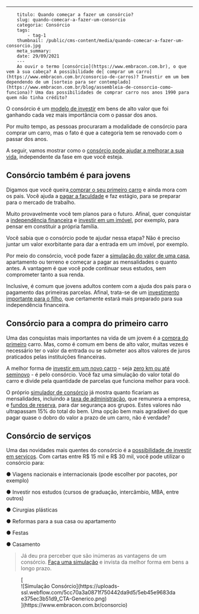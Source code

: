 ---
        titulo: Quando começar a fazer um consórcio?
        slug: quando-comecar-a-fazer-um-consorcio
        categoria: Consórcio
        tags:
            - tag-1
        thumbnail: /public/cms-content/media/quando-comecar-a-fazer-um-consorcio.jpg
        meta_summary: 
        date: 29/09/2021
        ---
        Ao ouvir o termo [consórcio](https://www.embracon.com.br), o que vem à sua cabeça? A possibilidade de[ comprar um carro](https://www.embracon.com.br/consorcio-de-carros)? Investir em um bem dependendo de um [sorteio para ser contemplado](https://www.embracon.com.br/blog/assembleia-de-consorcio-como-funciona)? Uma das possibilidades de comprar carro nos anos 1990 para quem não tinha crédito?

O consórcio é um [modelo de investir](https://www.embracon.com.br/blog/8-motivos-que-comprovam-que-consorcio-e-investimento) em bens de alto valor que foi ganhando cada vez mais importância com o passar dos anos.

Por muito tempo, as pessoas procuraram a modalidade de consórcio para comprar um carro, mas o fato é que a categoria tem se renovado com o passar dos anos.

A seguir, vamos mostrar como o [consórcio pode ajudar a melhorar a sua vida](https://www.embracon.com.br/blog/entenda-a-importancia-da-educacao-financeira-na-sua-vida), independente da fase em que você esteja.

Consórcio também é para jovens
------------------------------

Digamos que você queira[ comprar o seu primeiro carro](https://www.embracon.com.br/blog/primeiro-carro-como-acertar-na-escolha) e ainda mora com os pais. Você ajuda a [pagar a faculdade](https://www.embracon.com.br/blog/como-funciona-o-consorcio-embracon-para-pagar-faculdade) e faz estágio, para se preparar para o mercado de trabalho.

Muito provavelmente você tem planos para o futuro. Afinal, quer conquistar a [independência financeira](https://www.embracon.com.br/blog/reserva-financeira-como-preparar-a-sua) e [investir em um imóvel](https://www.embracon.com.br/blog/hora-certa-comprar-imovel), por exemplo, para pensar em constituir a própria família.

Você sabia que o consórcio pode te ajudar nessa etapa? Não é preciso juntar um valor exorbitante para dar a entrada em um imóvel, por exemplo.

Por meio do consórcio, você pode fazer a [simulação do valor de uma casa](https://www.embracon.com.br/blog/entenda-a-importancia-de-fazer-uma-simulacao-antes-de-contratar-um-consorcio), apartamento ou terreno e começar a pagar as mensalidades o quanto antes. A vantagem é que você pode continuar seus estudos, sem comprometer tanto a sua renda.

Inclusive, é comum que jovens adultos contem com a ajuda dos pais para o pagamento das primeiras parcelas. Afinal, trata-se de um [investimento importante para o filho](https://www.embracon.com.br/blog/investimento-na-crise-o-consorcio-sempre-e-um-bom-negocio), que certamente estará mais preparado para sua independência financeira.

Consórcio para a compra do primeiro carro
-----------------------------------------

Uma das conquistas mais importantes na vida de um jovem é a [compra do primeiro](https://www.embracon.com.br/blog/7-coisas-para-levar-em-consideracao-ao-escolher-um-carro) carro. Mas, como é comum em bens de alto valor, muitas vezes é necessário ter o valor da entrada ou se submeter aos altos valores de juros praticados pelas instituições financeiras.

A melhor forma de [investir em um novo carro](https://www.embracon.com.br/blog/5-formas-de-pagamento-de-um-carro) - seja [zero km ou até seminovo](https://www.embracon.com.br/blog/carro-zero-ou-seminovo) - é pelo consórcio. Você faz uma simulação do valor total do carro e divide pela quantidade de parcelas que funciona melhor para você.

O próprio [simulador de consórcio](https://www.embracon.com.br/blog/tudo-o-que-voce-precisa-saber-sobre-a-importancia-de-um-consultor-de-consorcio) já mostra quanto ficariam as mensalidades, incluindo a [taxa de administração](https://www.embracon.com.br/conhecaoconsorcio/o-que-e-taxa-de-administracao), que remunera a empresa, e [fundos de reserva](https://www.embracon.com.br/conhecaoconsorcio/o-que-e-fundo-de-reserva), para dar segurança aos grupos. Estes valores não ultrapassam 15% do total do bem. Uma opção bem mais agradável do que pagar quase o dobro do valor a prazo de um carro, não é verdade?

Consórcio de serviços
---------------------

Uma das novidades mais quentes do consórcio é a [possibilidade de investir em serviços](https://www.embracon.com.br/blog/consorcio-de-servicos-tudo-o-que-voce-precisa-saber-sobre-o-assunto). Com cartas entre R$ 15 mil e R$ 30 mil, você pode utilizar o consórcio para:

● Viagens nacionais e internacionais (pode escolher por pacotes, por exemplo)

● Investir nos estudos (cursos de graduação, intercâmbio, MBA, entre outros)

● Cirurgias plásticas

● Reformas para a sua casa ou apartamento

● Festas

● Casamento

> Já deu pra perceber que são inúmeras as vantagens de um consórcio. [Faça uma simulação](https://www.embracon.com.br/) e invista da melhor forma em bens a longo prazo.

<figure class="w-richtext-figure-type-image w-richtext-align-center">[<div>![Simulação Consórcio](https://uploads-ssl.webflow.com/5cc70a3a0871f750442da9d5/5eb45e9683dae375ec3b51d9_CTA-Generico.png)</div>](https://www.embracon.com.br/consorcio)</figure>
        